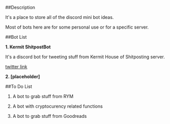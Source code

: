 ##Description

It's a place to store all of the discord mini bot ideas.

Most of bots here are for some personal use or for a specific server.


##Bot List

**1. Kermit ShitpostBot**

It's a discord bot for tweeting stuff from Kermit House of Shitposting server.

[twitter link](https://twitter.com/KShitpostbot)

**2. [placeholder]**


##To Do List

1. A bot to grab stuff from RYM

2. A bot with cryptocurency related functions

3. A bot to grab stuff from Goodreads
